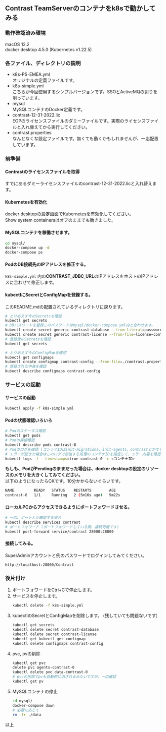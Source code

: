 ## Contrast TeamServerのコンテナをk8sで動かしてみる

### 動作確認済み環境
macOS 12.2  
docker desktop 4.5.0 (Kubernetes v1.22.5)

### 各ファイル、ディレクトリの説明
- k8s-PS-EMEA.yml  
  オリジナルの定義ファイルです。
- k8s-simple.yml  
  こちらが今回使用するシンプルバージョンです。SSOとActiveMQの辺りを削っています。
- mysql  
  MySQLコンテナのDocker定義です。
- contrast-12-31-2022.lic  
  EOPのライセンスファイルのダミーファイルです。実際のライセンスファイルと入れ替えてから実行してください。
- contrast.properties  
  なんとなくな設定ファイルです。無くても動くかもしれませんが、一応配置しています。

### 前準備
#### Contrastのライセンスファイルを取得
すでにあるダミーライセンスファイルのcontrast-12-31-2022.licと入れ替えます。

#### Kubernetesを有効化
docker desktopの設定画面でKubernetesを有効化してください。  
Show system containersはオフのままでも動きました。

#### MySQLコンテナを稼働させます。
```bash
cd mysql/
docker-compose up -d
docker-compose ps
```

#### PodのDB接続先のIPアドレスを修正する。
```k8s-simple.yml``` 内の**CONTRAST_JDBC_URL**のIPアドレスをホストのIPアドレスに合わせて修正します。

#### kubectlにSecretとConfigMapを登録する。
このREADME.mdの配置されているディレクトリに戻ります。  
```bash
# とりあえず今のSecretsを確認
kubectl get secrets
# DBパスワードを登録このパスワードはmysql/docker-compose.yml内と合わせます。
kubectl create secret generic contrast-database --from-literal=password="password"
kubectl create secret generic contrast-license --from-file=license=contrast-12-31-2022.lic
# 登録後のSecretsを確認
kubectl get secrets
```

```bash
# とりあえず今のConfigMapを確認
kubectl get configmaps
kubectl create configmap contrast-config --from-file=./contrast.properties
# 登録された中身を確認
kubectl describe configmaps contrast-config
```

### サービスの起動
#### サービスの起動
```bash
kubectl apply -f k8s-simple.yml
```
#### Podの状態確認いろいろ
```bash
# Podのステータス確認
kubectl get pods
# Podの詳細確認
kubectl describe pods contrast-0
# Podのログを確認 (コンテナIDはinit-migrations、init-agents、contrastとかです。describeの結果で確認できます)
# エラーが起きた場合はこのログで該当する処理のコンテナIDを指定して、エラー内容を確認してください。
kubectl logs -f --timestamps=true contrast-0 -c <コンテナID>
```
**もしも、PodがPendingのままだった場合は、docker desktopの設定のリソースのメモリを大きくしてみてください。**  
以下のようになったらOKです。10分かからないぐらいです。
```bash
NAME         READY   STATUS    RESTARTS        AGE
contrast-0   1/1     Running   2 (5m16s ago)   9m22s
```
#### ローカルPCからアクセスできるようにポートフォワードさせる。
```bash
# 一応、ポートとか確認する場合
kubectl describe services contrast
# ポートフォワード (ポートフォワードしている間、接続可能です)
kubectl port-forward service/contrast 28000:28000
```
#### 接続してみる。
SuperAdminアカウントと例のパスワードでログインしてみてください。
```
http://localhost:28000/Contrast
```
### 後片付け
1. ポートフォワードをCtrl+Cで停止します。
2. サービスを停止します。
    ```bash
    kubectl delete -f k8s-simple.yml 
    ```
3. kubectlのSecretとConfigMapを削除します。 (残していても問題ないです)
    ```bash
    kubectl get secrets
    kubectl delete secret contrast-database
    kubectl delete secret contrast-license
    kubectl get kubectl get configmap
    kubectl delete configmaps contrast-config
    ```
4. pvc, pvの削除
    ```bash
    kubectl get pvc
    delete pvc agents-contrast-0
    kubectl delete pvc data-contrast-0
    # pvcの削除でpvも自動的に消されるみたいですが、一応確認
    kubectl get pv
    ```    
6. MySQLコンテナの停止
    ```bash
    cd mysql/
    docker-compose down
    # 必要に応じて
    rm -fr ./data
    ```
  
以上
